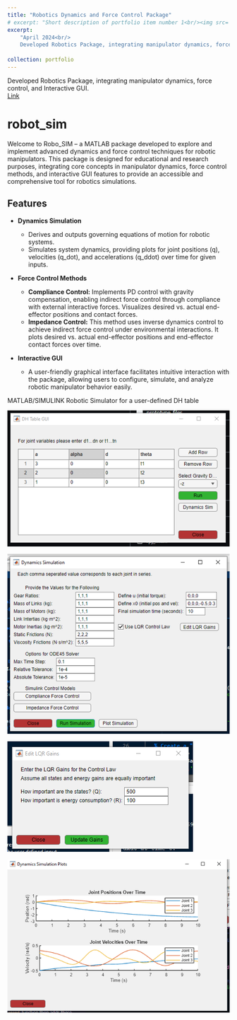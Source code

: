 ```yaml
---
title: "Robotics Dynamics and Force Control Package"
# excerpt: "Short description of portfolio item number 1<br/><img src='/images/500x300.png'>"
excerpt: 
    "April 2024<br/>
    Developed Robotics Package, integrating manipulator dynamics, force control, and Interactive GUI."

collection: portfolio
---
```


Developed Robotics Package, integrating manipulator dynamics, force control, and Interactive GUI.<br/>
[Link](https://github.com/thulsonASU/robot_sim)


# robot_sim


Welcome to Robo_SIM – a MATLAB package developed to explore and implement advanced dynamics and force control techniques for robotic manipulators. This package is designed for educational and research purposes, integrating core concepts in manipulator dynamics, force control methods, and interactive GUI features to provide an accessible and comprehensive tool for robotics simulations.

## Features
* **Dynamics Simulation**

  * Derives and outputs governing equations of motion for robotic systems.
  * Simulates system dynamics, providing plots for joint positions (q), velocities (q_dot), and 
 accelerations (q_ddot) over time for given inputs.

* **Force Control Methods**
  * **Compliance Control:** Implements PD control with gravity compensation, enabling indirect force control through compliance with external interactive forces. Visualizes desired vs. actual end-effector positions and contact forces.
  * **Impedance Control:** This method uses inverse dynamics control to achieve indirect force control under environmental interactions. It plots desired vs. actual end-effector positions and end-effector contact forces over time.

* **Interactive GUI**
  * A user-friendly graphical interface facilitates intuitive interaction with the package, allowing users to configure, simulate, and analyze robotic manipulator behavior easily.


MATLAB/SIMULINK Robotic Simulator for a user-defined DH table

![DHGUI](https://raw.githubusercontent.com/thulsonASU/robot_sim/main/images/DHGUI_3R.png)

![DySimGUI](https://raw.githubusercontent.com/thulsonASU/robot_sim/main/images/DySimGUI_3R.png)

![LQRGUI](https://raw.githubusercontent.com/thulsonASU/robot_sim/main/images/LQRGUI_3R.png)

![PlotGUI](https://raw.githubusercontent.com/thulsonASU/robot_sim/main/images/PlotGUI_3R.png)